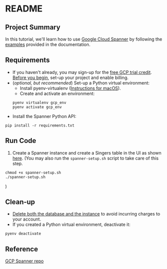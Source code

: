 # README

## Project Summary

In this tutorial, we'll learn how to use [Google Cloud Spanner](https://cloud.google.com/spanner/) by following the [examples](https://cloud.google.com/spanner/docs/schema-and-data-model#schema_examples) provided in the documentation.

## Requirements

* If you haven't already, you may sign-up for the [free GCP trial credit](https://cloud.google.com/free/docs/frequently-asked-questions).   
[Before you begin](https://cloud.google.com/spanner/docs/quickstart-console#before-you-begin), set-up your project and enable billing.
* (*optional, but recommended*) Set-up a Python virtual environment:
  * Install pyenv-virtualenv ([Instructions for macOS](http://akbaribrahim.com/)).
  * Create and activate an environment:
  ```shell
  pyenv virtualenv gcp_env
  pyenv activate gcp_env
  ```
* Install the Spanner Python API:
```shell
pip install -r requirements.txt
```

## Run Code

1. Create a Spanner instance and create a Singers table in the UI as shown [here](https://cloud.google.com/spanner/docs/quickstart-console#create_an_instance).
(You may also run the `spanner-setup.sh` script to take care of this step.
  ```shell
  chmod +x spanner-setup.sh
  ./spanner-setup.sh
  ```
  )

## Clean-up

* [Delete both the database and the instance](https://cloud.google.com/spanner/docs/quickstart-console#delete_the_database) to avoid incurring charges to your account.
* If you created a Python virtual environment, deactivate it:
```shell
pyenv deactivate
```

## Reference

[GCP Spanner repo](https://github.com/GoogleCloudPlatform/python-docs-samples/blob/master/spanner/cloud-client/snippets.py)
